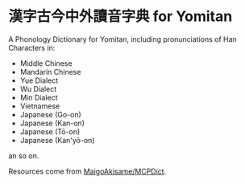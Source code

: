 # 漢字古今中外讀音字典 for Yomitan

A Phonology Dictionary for Yomitan, including pronunciations of Han Characters in:

- Middle Chinese
- Mandarin Chinese
- Yue Dialect
- Wu Dialect
- Min Dialect
- Vietnamese
- Japanese (Go-on)
- Japanese (Kan-on)
- Japanese (Tō-on)
- Japanese (Kan'yō-on)

an so on.

Resources come from [MaigoAkisame/MCPDict](https://github.com/MaigoAkisame/MCPDict).
